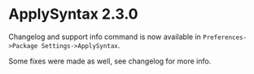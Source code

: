 # ApplySyntax 2.3.0

Changelog and support info command is now available in `Preferences->Package Settings->ApplySyntax`.

Some fixes were made as well, see changelog for more info.
